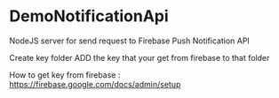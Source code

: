 # DemoNotificationApi
NodeJS server for send request to Firebase Push Notification API

Create key folder
ADD the key that your get from firebase to that folder

How to get key from firebase : https://firebase.google.com/docs/admin/setup
